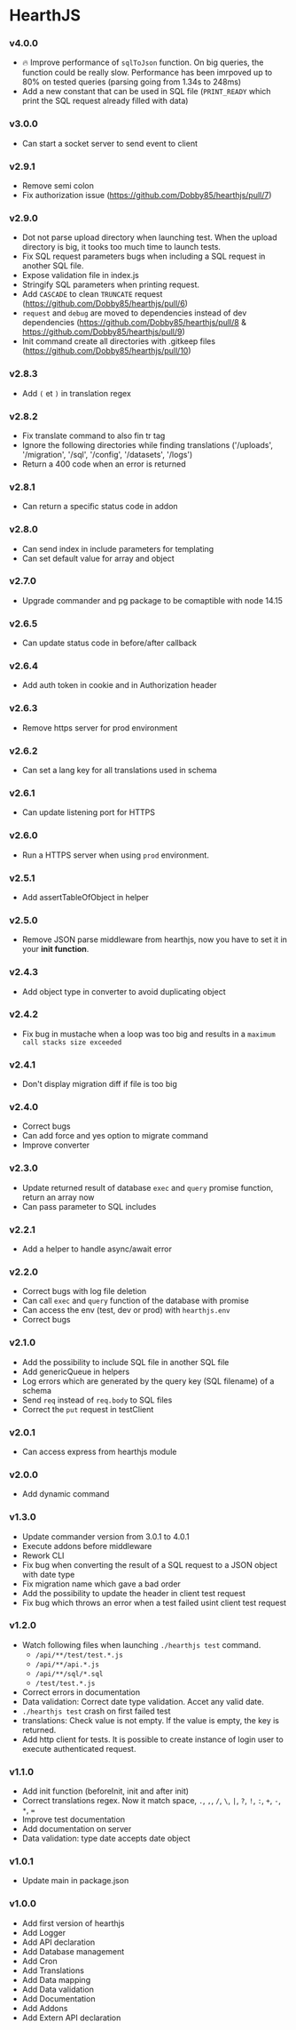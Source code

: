 # HearthJS

### v4.0.0
- 🔥 Improve performance of `sqlToJson` function. On big queries, the function could be really slow. Performance has been imrpoved up to 80% on tested queries (parsing going from 1.34s to 248ms)
- Add a new constant that can be used in SQL file (`PRINT_READY` which print the SQL request already filled with data)
### v3.0.0
- Can start a socket server to send event to client
### v2.9.1
- Remove semi colon
- Fix authorization issue (https://github.com/Dobby85/hearthjs/pull/7)
### v2.9.0
- Dot not parse upload directory when launching test. When the upload directory is big, it tooks too much time to launch tests.
- Fix SQL request parameters bugs when including a SQL request in another SQL file.
- Expose validation file in index.js
- Stringify SQL parameters when printing request.
- Add `CASCADE` to clean `TRUNCATE` request (https://github.com/Dobby85/hearthjs/pull/6)
- `request` and `debug` are moved to dependencies instead of dev dependencies (https://github.com/Dobby85/hearthjs/pull/8 & https://github.com/Dobby85/hearthjs/pull/9)
- Init command create all directories with .gitkeep files (https://github.com/Dobby85/hearthjs/pull/10)
### v2.8.3
- Add `(` et `)` in translation regex
### v2.8.2
- Fix translate command to also fin tr tag
- Ignore the following directories while finding translations ('/uploads', '/migration', '/sql', '/config', '/datasets', '/logs')
- Return a 400 code when an error is returned
### v2.8.1
- Can return a specific status code in addon
### v2.8.0
- Can send index in include parameters for templating
- Can set default value for array and object

### v2.7.0
- Upgrade commander and pg package to be comaptible with node 14.15

### v2.6.5
- Can update status code in before/after callback

### v2.6.4
- Add auth token in cookie and in Authorization header

### v2.6.3
- Remove https server for prod environment

### v2.6.2
- Can set a lang key for all translations used in schema

### v2.6.1
- Can update listening port for HTTPS

### v2.6.0
- Run a HTTPS server when using `prod` environment.

### v2.5.1
- Add assertTableOfObject in helper

### v2.5.0
- Remove JSON parse middleware from hearthjs, now you have to set it in your **init function**.

### v2.4.3
- Add object type in converter to avoid duplicating object

### v2.4.2
- Fix bug in mustache when a loop was too big and results in a `maximum call stacks size exceeded`

### v2.4.1
- Don't display migration diff if file is too big

### v2.4.0
- Correct bugs
- Can add force and yes option to migrate command
- Improve converter

### v2.3.0
- Update returned result of database `exec` and `query` promise function, return an array now
- Can pass parameter to SQL includes

### v2.2.1
- Add a helper to handle async/await error

### v2.2.0
- Correct bugs with log file deletion
- Can call `exec` and `query` function of the database with promise
- Can access the env (test, dev or prod) with `hearthjs.env`
- Correct bugs

### v2.1.0
- Add the possibility to include SQL file in another SQL file
- Add genericQueue in helpers
- Log errors which are generated by the query key (SQL filename) of a schema
- Send `req` instead of `req.body` to SQL files
- Correct the `put` request in testClient

### v2.0.1
- Can access express from hearthjs module

### v2.0.0
- Add dynamic command

### v1.3.0
- Update commander version from 3.0.1 to 4.0.1
- Execute addons before middleware
- Rework CLI
- Fix bug when converting the result of a SQL request to a JSON object with date type
- Fix migration name which gave a bad order
- Add the possibility to update the header in client test request
- Fix bug which throws an error when a test failed usint client test request

### v1.2.0
- Watch following files when launching `./hearthjs test` command.
  - `/api/**/test/test.*.js`
  - `/api/**/api.*.js`
  - `/api/**/sql/*.sql`
  - `/test/test.*.js`
- Correct errors in documentation
- Data validation: Correct date type validation. Accet any valid date.
- `./hearthjs test` crash on first failed test
- translations: Check value is not empty. If the value is empty, the key is returned.
- Add http client for tests. It is possible to create instance of login user to execute authenticated request.

### v1.1.0
- Add init function (beforeInit, init and after init)
- Correct translations regex. Now it match space, `.`, `,`, `/`, `\`, `|`, `?`, `!`, `:`, `+`, `-`, `*`, `=`
- Improve test documentation
- Add documentation on server
- Data validation: type date accepts date object

### v1.0.1
- Update main in package.json

### v1.0.0
- Add first version of hearthjs
- Add Logger
- Add API declaration
- Add Database management
- Add Cron
- Add Translations
- Add Data mapping
- Add Data validation
- Add Documentation
- Add Addons
- Add Extern API declaration

